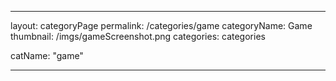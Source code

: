 ---

layout: categoryPage
permalink: /categories/game
categoryName: Game
thumbnail: /imgs/gameScreenshot.png
categories: categories

catName: "game"

---